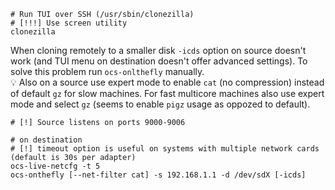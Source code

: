 ```shell
# Run TUI over SSH (/usr/sbin/clonezilla)
# [!!!] Use screen utility
clonezilla
```

When cloning remotely to a smaller disk `-icds` option on source doesn't work (and TUI menu
on destination doesn't offer advanced settings). To solve this problem run `ocs-onlthefly` manually.<br>
:bulb: Also on a source use expert mode to enable `cat` (no compression) instead of default `gz` for slow machines. For fast multicore machines
also use expert mode and select `gz` (seems to enable `pigz` usage as oppozed to default). 
```shell
# [!] Source listens on ports 9000-9006

# on destination
# [!] timeout option is useful on systems with multiple network cards (default is 30s per adapter)
ocs-live-netcfg -t 5
ocs-onthefly [--net-filter cat] -s 192.168.1.1 -d /dev/sdX [-icds]
```
